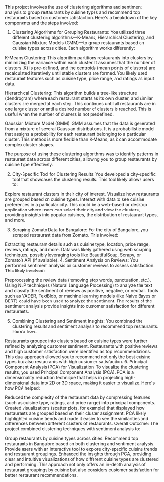 This project involves the use of clustering algorithms and sentiment analysis to group restaurants by cuisine types and recommend top restaurants based on customer satisfaction. Here's a breakdown of the key components and the steps involved:

1. Clustering Algorithms for Grouping Restaurants:
You utilized three different clustering algorithms—K-Means, Hierarchical Clustering, and Gaussian Mixture Models (GMM)—to group restaurants based on cuisine types across cities. Each algorithm works differently:

K-Means Clustering: This algorithm partitions restaurants into clusters by minimizing the variance within each cluster. It assumes that the number of clusters (K) is pre-defined, and the centroids (mean points of clusters) are recalculated iteratively until stable clusters are formed. You likely used restaurant features such as cuisine type, price range, and ratings as input data.

Hierarchical Clustering: This algorithm builds a tree-like structure (dendrogram) where each restaurant starts as its own cluster, and similar clusters are merged at each step. This continues until all restaurants are in one large cluster or until a desired number of clusters is reached. This is useful when the number of clusters is not predefined.

Gaussian Mixture Model (GMM): GMM assumes that the data is generated from a mixture of several Gaussian distributions. It is a probabilistic model that assigns a probability for each restaurant belonging to a particular cluster. This method is more flexible than K-Means, as it can accommodate complex cluster shapes.

The purpose of using these clustering algorithms was to identify patterns in restaurant data across different cities, allowing you to group restaurants by cuisine type effectively.

2. City-Specific Tool for Clustering Results:
You developed a city-specific tool that showcases the clustering results. This tool likely allows users to:

Explore restaurant clusters in their city of interest.
Visualize how restaurants are grouped based on cuisine types.
Interact with data to see cuisine preferences in a particular city.
This could be a web-based or desktop application where users can select their city and view the clusters, providing insights into popular cuisines, the distribution of restaurant types, and more.

3. Scraping Zomato Data for Bangalore:
For the city of Bangalore, you scraped restaurant data from Zomato. This involved:

Extracting restaurant details such as cuisine type, location, price range, reviews, ratings, and more.
Data was likely gathered using web scraping techniques, possibly leveraging tools like BeautifulSoup, Scrapy, or Zomato’s API (if available).
4. Sentiment Analysis on Reviews:
You performed sentiment analysis on customer reviews to assess satisfaction. This likely involved:

Preprocessing the review data (removing stop words, punctuation, etc.).
Using NLP techniques (Natural Language Processing) to analyze the text and classify the sentiment of reviews as positive, negative, or neutral.
Tools such as VADER, TextBlob, or machine learning models (like Naive Bayes or BERT) could have been used to analyze the sentiment.
The results of the sentiment analysis provide insights into customer satisfaction for different restaurants.

5. Combining Clustering and Sentiment Insights:
You combined the clustering results and sentiment analysis to recommend top restaurants. Here's how:

Restaurants grouped into clusters based on cuisine types were further refined by analyzing customer sentiment.
Restaurants with positive reviews and high customer satisfaction were identified as top recommendations.
This dual approach allowed you to recommend not only the best cuisine types but also restaurants with high customer satisfaction.
6. Principal Component Analysis (PCA) for Visualization:
To visualize the clustering results, you used Principal Component Analysis (PCA). PCA is a dimensionality reduction technique that helps in projecting high-dimensional data into 2D or 3D space, making it easier to visualize. Here's how PCA helped:

Reduced the complexity of the restaurant data by compressing features (such as cuisine type, ratings, and price range) into principal components.
Created visualizations (scatter plots, for example) that displayed how restaurants are grouped based on their cluster assignment.
PCA likely highlighted cuisine trends and made it easier to see the similarities and differences between different clusters of restaurants.
Overall Outcome:
The project combined clustering techniques with sentiment analysis to:

Group restaurants by cuisine types across cities.
Recommend top restaurants in Bangalore based on both clustering and sentiment analysis.
Provide users with an interactive tool to explore city-specific cuisine trends and restaurant groupings.
Enhanced the insights through PCA, providing clear and intuitive visualizations of how different cuisine types are clustered and performing.
This approach not only offers an in-depth analysis of restaurant groupings by cuisine but also considers customer satisfaction for better restaurant recommendations.





